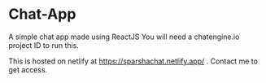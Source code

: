 # Chat-App
A simple chat app made using ReactJS
You will need a chatengine.io project ID to run this.

This is hosted on netlify at https://sparshachat.netlify.app/ .
Contact me to get access.
